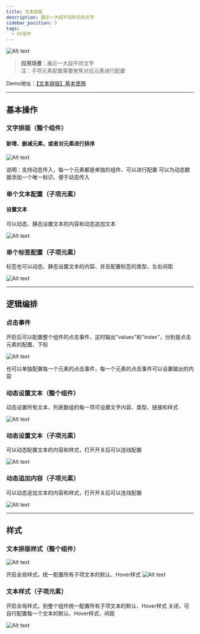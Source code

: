```yaml
---
title: 文本排版
description: 展示一大段不同样式的文字
sidebar_position: 3
tags:
  - UI组件
---
```


![Alt text](img/image.png)

> **应用场景**：展示一大段不同文字\
注：子项元素配置需要聚焦对应元素进行配置


Demo地址：[【文本排版】基本使用](https://my.mybricks.world/mybricks-app-pcspa/index.html?id=470786050703429)

----

## 基本操作
### 文字排版（整个组件）
#### 新增、删减元素，或者对元素进行排序
![Alt text](img/image-1.png)

说明：支持动态传入，每一个元素都是单独的组件、可以进行配置
可以为动态数据添加一个唯一标识、便于动态传入

### 单个文本配置（子项元素）
#### 设置文本
可以动态、静态设置文本的内容和动态追加文本

![Alt text](img/image-2.png)

### 单个标签配置（子项元素）
标签也可以动态、静态设置文本的内容、并且配置标签的类型、左右间距

![Alt text](img/image-3.png)

----

## 逻辑编排
### 点击事件
开启后可以配置整个组件的点击事件，这时输出"values"和"index"，分别是点击元素的配置、下标

![Alt text](img/image-4.png)

也可以单独配置每一个元素的点击事件，每一个元素的点击事件可以设置输出的内容

### 动态设置文本（整个组件）
动态设置所有文本、列表数组的每一项可设置文字内容、类型、链接和样式

![Alt text](img/image-5.png)

### 动态设置文本（子项元素）
可以动态配置文本的内容和样式，打开开关后可以连线配置

![Alt text](img/image-6.png)

### 动态追加内容（子项元素）
可以动态追加文本的内容和样式，打开开关后可以连线配置

![Alt text](img/image-7.png)

----

## 样式
### 文本排版样式（整个组件）
![Alt text](img/image-8.png)

开启全局样式，统一配置所有子项文本的默认、Hover样式
![Alt text](img/image-9.png)

### 文本样式（子项元素）
开启全局样式，到整个组件统一配置所有子项文本的默认、Hover样式
关闭，可自行配置每一个文本的默认、Hover样式、间距

![Alt text](img/image-10.png)
